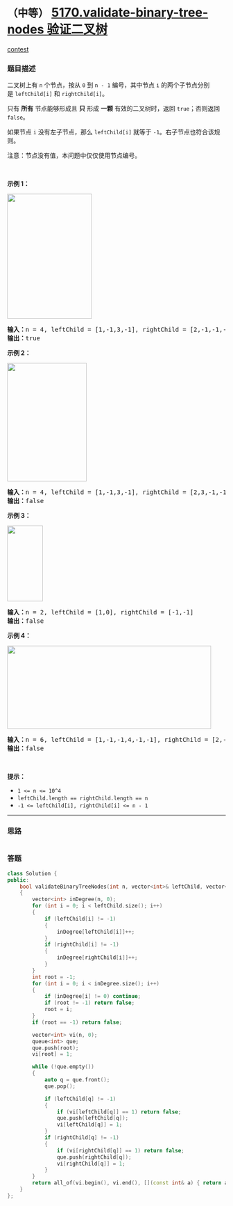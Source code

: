 # `（中等）` [5170.validate-binary-tree-nodes 验证二叉树](https://leetcode-cn.com/problems/validate-binary-tree-nodes/)

[contest](https://leetcode-cn.com/contest/weekly-contest-177/problems/validate-binary-tree-nodes/)

### 题目描述
<p>二叉树上有 <code>n</code>&nbsp;个节点，按从&nbsp;<code>0</code>&nbsp;到 <code>n - 1</code>&nbsp;编号，其中节点&nbsp;<code>i</code>&nbsp;的两个子节点分别是&nbsp;<code>leftChild[i]</code>&nbsp;和&nbsp;<code>rightChild[i]</code>。</p>

<p>只有 <strong>所有</strong> 节点能够形成且 <strong>只</strong> 形成 <strong>一颗</strong>&nbsp;有效的二叉树时，返回&nbsp;<code>true</code>；否则返回 <code>false</code>。</p>

<p>如果节点&nbsp;<code>i</code>&nbsp;没有左子节点，那么&nbsp;<code>leftChild[i]</code>&nbsp;就等于&nbsp;<code>-1</code>。右子节点也符合该规则。</p>

<p>注意：节点没有值，本问题中仅仅使用节点编号。</p>

<p>&nbsp;</p>

<p><strong>示例 1：</strong></p>

<p><strong><img alt="" src="https://assets.leetcode-cn.com/aliyun-lc-upload/uploads/2020/02/23/1503_ex1.png" style="height: 287px; width: 195px;"></strong></p>

<pre><strong>输入：</strong>n = 4, leftChild = [1,-1,3,-1], rightChild = [2,-1,-1,-1]
<strong>输出：</strong>true
</pre>

<p><strong>示例 2：</strong></p>

<p><strong><img alt="" src="https://assets.leetcode-cn.com/aliyun-lc-upload/uploads/2020/02/23/1503_ex2.png" style="height: 272px; width: 183px;"></strong></p>

<pre><strong>输入：</strong>n = 4, leftChild = [1,-1,3,-1], rightChild = [2,3,-1,-1]
<strong>输出：</strong>false
</pre>

<p><strong>示例 3：</strong></p>

<p><strong><img alt="" src="https://assets.leetcode-cn.com/aliyun-lc-upload/uploads/2020/02/23/1503_ex3.png" style="height: 174px; width: 82px;"></strong></p>

<pre><strong>输入：</strong>n = 2, leftChild = [1,0], rightChild = [-1,-1]
<strong>输出：</strong>false
</pre>

<p><strong>示例 4：</strong></p>

<p><strong><img alt="" src="https://assets.leetcode-cn.com/aliyun-lc-upload/uploads/2020/02/23/1503_ex4.png" style="height: 191px; width: 470px;"></strong></p>

<pre><strong>输入：</strong>n = 6, leftChild = [1,-1,-1,4,-1,-1], rightChild = [2,-1,-1,5,-1,-1]
<strong>输出：</strong>false
</pre>

<p>&nbsp;</p>

<p><strong>提示：</strong></p>

<ul>
	<li><code>1 &lt;= n &lt;= 10^4</code></li>
	<li><code>leftChild.length == rightChild.length == n</code></li>
	<li><code>-1 &lt;= leftChild[i], rightChild[i] &lt;= n - 1</code></li>
</ul>

            

---
### 思路
```
```



### 答题
``` C++
class Solution {
public:
    bool validateBinaryTreeNodes(int n, vector<int>& leftChild, vector<int>& rightChild) 
	{
		vector<int> inDegree(n, 0);
		for (int i = 0; i < leftChild.size(); i++)
		{
			if (leftChild[i] != -1)
			{
				inDegree[leftChild[i]]++;
			}
			if (rightChild[i] != -1)
			{
				inDegree[rightChild[i]]++;
			}
		}
		int root = -1;
		for (int i = 0; i < inDegree.size(); i++)
		{
			if (inDegree[i] != 0) continue;
			if (root != -1) return false;
			root = i;
		}
		if (root == -1) return false;

		vector<int> vi(n, 0);
		queue<int> que;
		que.push(root);
		vi[root] = 1;

		while (!que.empty())
		{
			auto q = que.front();
			que.pop();

			if (leftChild[q] != -1)
			{
				if (vi[leftChild[q]] == 1) return false;
				que.push(leftChild[q]);
				vi[leftChild[q]] = 1;
			}
			if (rightChild[q] != -1)
			{
				if (vi[rightChild[q]] == 1) return false;
				que.push(rightChild[q]);
				vi[rightChild[q]] = 1;
			}
		}
		return all_of(vi.begin(), vi.end(), [](const int& a) { return a == 1; });
    }
};
```




